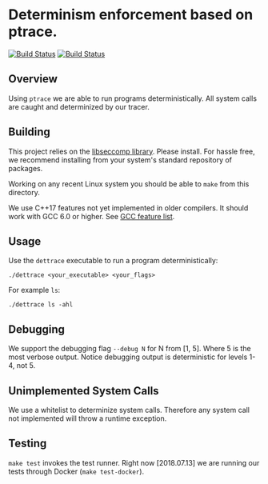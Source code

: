 
# Determinism enforcement based on ptrace.

[![Build Status](https://parfunc-ci.sice.indiana.edu/buildStatus/icon?job=detTrace/master)](https://parfunc-ci.sice.indiana.edu/job/detTrace/)
[![Build Status](https://dev.azure.com/upenn-acg/detTrace/_apis/build/status/upenn-acg.detTrace?branchName=master)](https://dev.azure.com/upenn-acg/detTrace/_build/latest?definitionId=1&branchName=master)

## Overview
Using `ptrace` we are able to run programs deterministically. All system calls are caught
and determinized by our tracer.

## Building
This project relies on the [libseccomp library](https://github.com/seccomp/libseccomp). Please install. For hassle free, we recommend installing from your system's standard repository of packages.

Working on any recent Linux system you should be able to `make` from this directory.

We use C++17 features not yet implemented in older compilers. It should work with GCC
6.0 or higher. See [GCC feature list](https://gcc.gnu.org/projects/cxx-status.html).

## Usage
Use the `dettrace` executable to run a program deterministically:
```shell
./dettrace <your_executable> <your_flags>
```

For example `ls`:
```shell
./dettrace ls -ahl
```

## Debugging
We support the debugging flag `--debug N` for N from [1, 5]. Where 5 is the most verbose
output. Notice debugging output is deterministic for levels 1-4, not 5.

## Unimplemented System Calls
We use a whitelist to determinize system calls. Therefore any system call not implemented
will throw a runtime exception.

## Testing

`make test` invokes the test runner.  Right now [2018.07.13] we are
running our tests through Docker (`make test-docker`).
